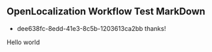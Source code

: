 ## OpenLocalization Workflow Test MarkDown
* dee638fc-8edd-41e3-8c5b-1203613ca2bb 
thanks!

Hello world